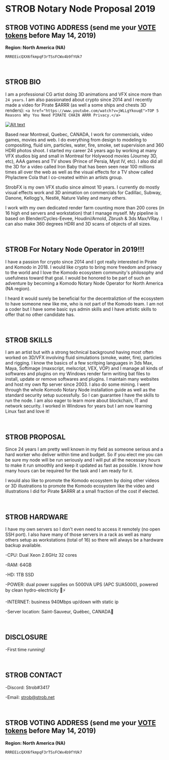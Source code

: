 # STROB Notary Node Proposal 2019

## STROB VOTING ADDRESS (send me your <a href="https://komodoelection.com/2-election-process/vote-token/">VOTE tokens</a> before May 14, 2019) ##
**Region: North America (NA)**

```
RRREEicQXX6fkmpqF3rTSsFCWx4b9fYUk7
```

<br>

## STROB BIO
I am a professional CG artist doing 3D animations and VFX since more than `24 years`. I am also passionated about crypto since 2014 and I recently made a video for Pirate $ARRR (as well a some ships and chests 3D renders): `<a href="https://www.youtube.com/watch?v=jWLLgYkouqE">TOP 5 Reasons Why You Need PIRATE CHAIN ARRR Privacy.</a>`

[![Alt text](https://img.youtube.com/vi/jWLLgYkouqE/0.jpg)](https://www.youtube.com/watch?v=jWLLgYkouqE)

Based near Montreal, Quebec, CANADA, I work for commercials, video games, movies and web. I do everything from design to modeling to compositing, fluid sim, particles, water, fire, smoke, set supervision and 360 HDRI photos shoot. I started my career 24 years ago by working at many VFX studios big and small in Montreal for Holywood movies (Journey 3D, etc), AAA games and TV shows (Prince of Persia, Myst IV, etc). I also did all the 3D for a video called Iron Baby that has been seen near 100 millions times all over the web as well as the visual effects for a TV show called Phylactere Cola that I co-created within an artists group.

StrobFX is my own VFX studio since almost 10 years. I currently do mostly visual effects work and 3D animation on commercials for Cadillac, Subway, Danone, Kellogg's, Nestlé, Nature Valley and many others.

I work with my own dedicated render farm counting more than 200 cores (in 16 high end servers and workstation) that I manage myself. My pipeline is based on Blender/Cycles-Eevee, Houdini/Arnold, Zbrush & 3ds Max/VRay. I can also make 360 degrees HDRI and 3D scans of objects of all sizes.

<br>

## STROB For Notary Node Operator in 2019!!!
I have a passion for crypto since 2014 and I got really interested in Pirate and Komodo in 2018. I would like crypto to bring more freedom and privacy to the world and I love the Komodo ecosystem community's philosophy and usefulness toward that goal. I would be honored to be part of such an adventure by becoming a Komodo Notary Node Operator for North America (NA region).

I heard it would surely be beneficial for the decentraliztion of the ecosystem to have someone new like me, who is not part of the Komodo team. I am not a coder but I have some basic sys admin skills and I have artistic skills to offer that no other candidate has.


<br>

## STROB SKILLS
I am an artist but with a strong technical background having most often worked on 3D/VFX involving fluid simulations (smoke, water, fire), particles and rigging. I know the basics of a few scritping languages in 3ds Max, Maya, Softimage (maxscript, melscript, VEX, VOP) and I manage all kinds of softwares and plugins on my Windows render farm writing bat files to install, update or remove softwares and plugins. I maintain many websites and host my own ftp server since 2003. I also do some mining. I went through the whole Komodo Notary Node installation guide as well as the standard security setup sucessfully. So I can guarantee I have the skills to run the node. I am also eager to learn more about blockchain, IT and network security. I worked in Windows for years but I am now learning Linux fast and love it!

<br>

## STROB PROPOSAL
Since 24 years I am pretty well known in my field as someone serious and a hard worker who deliver within time and budget. So if you elect me you can be sure my node will be run seriously and I will put all the necessary hours to make it run smoothly and keep it updated as fast as possible. I know how many hours can be required for the task and I am ready for it.

I would also like to promote the Komodo ecosystem by doing other videos or 3D illustrations to promote the Komodo ecosystem like the video and illustrations I did for Pirate $ARRR at a small fraction of the cost if elected.

<br>

## STROB HARDWARE
I have my own servers so I don't even need to access it remotely (no open SSH port). I also have many of those servers in a rack as well as many others setup as workstations (total of 16) so there will always be a hardware backup available.

-CPU: Dual Xeon 2.6GHz 32 cores

-RAM: 64GB

-HD: 1TB SSD

-POWER: dual power supplies on 5000VA UPS (APC SUA5000), powered by clean hydro-electricity 🍃⚡️

-INTERNET: business 940Mbps up/down with static ip

-Server location: Saint-Sauveur, Québec, CANADA🍁

<br>

## DISCLOSURE
-First time running!

<br>

## STROB CONTACT
-Discord: Strob#3417

-Email: strob@strob.net

<br>

## STROB VOTING ADDRESS (send me your <a href="https://komodoelection.com/2-election-process/vote-token/">VOTE tokens</a> before May 14, 2019) ##
**Region: North America (NA)**

```
RRREEicQXX6fkmpqF3rTSsFCWx4b9fYUk7
```




